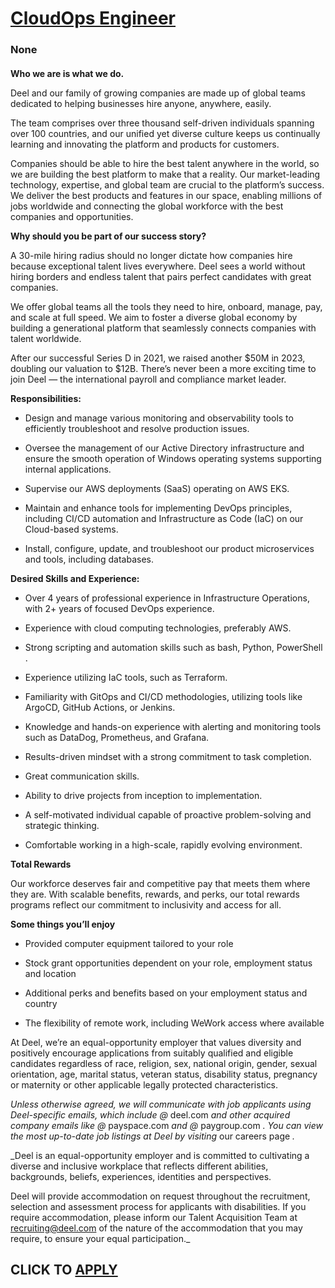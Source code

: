 # [CloudOps Engineer](https://www.remotewlb.com/apply/cloudops-engineer-117365)  
### None  
####  

**Who we are is what we do.**

Deel and our family of growing companies are made up of global teams dedicated to helping businesses hire anyone, anywhere, easily.

The team comprises over three thousand self-driven individuals spanning over 100 countries, and our unified yet diverse culture keeps us continually learning and innovating the platform and products for customers.

Companies should be able to hire the best talent anywhere in the world, so we are building the best platform to make that a reality. Our market-leading technology, expertise, and global team are crucial to the platform’s success. We deliver the best products and features in our space, enabling millions of jobs worldwide and connecting the global workforce with the best companies and opportunities.

 **Why should you be part of our success story?**

A 30-mile hiring radius should no longer dictate how companies hire because exceptional talent lives everywhere. Deel sees a world without hiring borders and endless talent that pairs perfect candidates with great companies.

We offer global teams all the tools they need to hire, onboard, manage, pay, and scale at full speed. We aim to foster a diverse global economy by building a generational platform that seamlessly connects companies with talent worldwide.

After our successful Series D in 2021, we raised another $50M in 2023, doubling our valuation to $12B. There’s never been a more exciting time to join Deel — the international payroll and compliance market leader.

 **Responsibilities:**

  * Design and manage various monitoring and observability tools to efficiently troubleshoot and resolve production issues.

  * Oversee the management of our Active Directory infrastructure and ensure the smooth operation of Windows operating systems supporting internal applications.

  * Supervise our AWS deployments (SaaS) operating on AWS EKS.

  * Maintain and enhance tools for implementing DevOps principles, including CI/CD automation and Infrastructure as Code (IaC) on our Cloud-based systems.

  * Install, configure, update, and troubleshoot our product microservices and tools, including databases.

 **Desired Skills and Experience:**

  * Over 4 years of professional experience in Infrastructure Operations, with 2+ years of focused DevOps experience.

  * Experience with cloud computing technologies, preferably AWS.

  * Strong scripting and automation skills such as bash, Python, PowerShell .

  * Experience utilizing IaC tools, such as Terraform.

  * Familiarity with GitOps and CI/CD methodologies, utilizing tools like ArgoCD, GitHub Actions, or Jenkins.

  * Knowledge and hands-on experience with alerting and monitoring tools such as DataDog, Prometheus, and Grafana.

  * Results-driven mindset with a strong commitment to task completion.

  * Great communication skills.

  * Ability to drive projects from inception to implementation.

  * A self-motivated individual capable of proactive problem-solving and strategic thinking.

  * Comfortable working in a high-scale, rapidly evolving environment.

 **Total Rewards**

Our workforce deserves fair and competitive pay that meets them where they are. With scalable benefits, rewards, and perks, our total rewards programs reflect our commitment to inclusivity and access for all.

**Some things you’ll enjoy**

  * Provided computer equipment tailored to your role

  * Stock grant opportunities dependent on your role, employment status and location

  * Additional perks and benefits based on your employment status and country

  * The flexibility of remote work, including WeWork access where available

At Deel, we’re an equal-opportunity employer that values diversity and positively encourage applications from suitably qualified and eligible candidates regardless of race, religion, sex, national origin, gender, sexual orientation, age, marital status, veteran status, disability status, pregnancy or maternity or other applicable legally protected characteristics.

 _Unless otherwise agreed, we will communicate with job applicants using Deel-specific emails, which include @_ deel.com _and other acquired company emails like @_ payspace.com _and @_ paygroup.com _. You can view the most up-to-date job listings at Deel by visiting_ our careers page _._  
  
 _Deel is an equal-opportunity employer and is committed to cultivating a diverse and inclusive workplace that reflects different abilities, backgrounds, beliefs, experiences, identities and perspectives.  
  
Deel will provide accommodation on request throughout the recruitment, selection and assessment process for applicants with disabilities. If you require accommodation, please inform our Talent Acquisition Team at recruiting@deel.com of the nature of the accommodation that you may require, to ensure your equal participation._

  
## CLICK TO [APPLY](https://www.remotewlb.com/apply/cloudops-engineer-117365)

